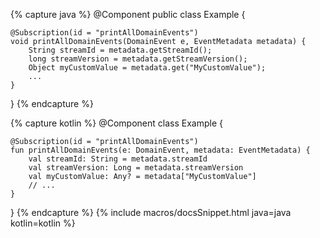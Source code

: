 {% capture java %}
@Component
public class Example {
    
    @Subscription(id = "printAllDomainEvents")
    void printAllDomainEvents(DomainEvent e, EventMetadata metadata) {
        String streamId = metadata.getStreamId();
        long streamVersion = metadata.getStreamVersion();
        Object myCustomValue = metadata.get("MyCustomValue");
        ...
    }
}
{% endcapture %}

{% capture kotlin %}
@Component
class Example {
    
    @Subscription(id = "printAllDomainEvents")
    fun printAllDomainEvents(e: DomainEvent, metadata: EventMetadata) {
        val streamId: String = metadata.streamId
        val streamVersion: Long = metadata.streamVersion
        val myCustomValue: Any? = metadata["MyCustomValue"]
        // ...
    }
}
{% endcapture %}
{% include macros/docsSnippet.html java=java kotlin=kotlin %}